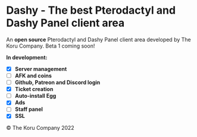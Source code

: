 # Dashy - The best Pterodactyl and Dashy Panel client area
An **open source** Pterodactyl and Dashy Panel client area developed by The Koru Company. Beta 1 coming soon!

**In development:**

- [x] **Server management**
- [ ] **AFK and coins**
- [ ] **Github, Patreon and Discord login**
- [x] **Ticket creation**
- [ ] **Auto-install Egg**
- [x] **Ads**
- [ ] **Staff panel**
- [x] **SSL**

© The Koru Company 2022
